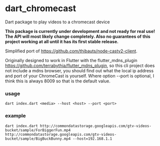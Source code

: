 # dart_chromecast
Dart package to play videos to a chromecast device

**This package is currently under development and not ready for real use! The API will most likely change completely. Also no guarantees of this project working at all until it has its first stable release.**

Simplified port of https://github.com/thibauts/node-castv2-client.

Originally designed to work in Flutter with the flutter_mdns_plugin https://github.com/terrabythia/flutter_mdns_plugin,
so this cli project does not include a mdns browser, you should find out what the local ip address and port of your ChromeCast is yourself. Where option --port is optional, I think this is always 8009 so that is the default value.

### usage
`dart index.dart <media> --host <host> --port <port>` 

### example
`dart index.dart http://commondatastorage.googleapis.com/gtv-videos-bucket/sample/ForBiggerFun.mp4 http://commondatastorage.googleapis.com/gtv-videos-bucket/sample/BigBuckBunny.mp4 --host=192.168.1.1`

